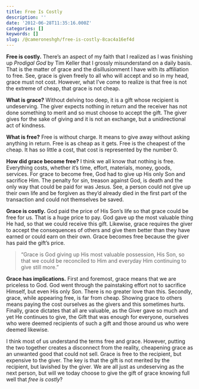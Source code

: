 ```yaml
---
title: Free Is Costly
description: ''
date: '2012-06-28T11:35:16.000Z'
categories: []
keywords: []
slug: /@cameroneshgh/free-is-costly-8cac4a16ef4d
---
```


**Free is costly.** There’s an aspect of my faith that I realized as I was finishing up _Prodigal God_ by Tim Keller that I grossly misunderstand on a daily basis. That is the matter of grace and the disillusionment I have with its affiliation to free. See, grace is given freely to all who will accept and so in my head, grace must not cost. However, what I’ve come to realize is that free is not the extreme of cheap, that grace is not cheap.

**What is grace?** Without delving too deep, it is a gift whose recipient is undeserving. The giver expects nothing in return and the receiver has not done something to merit and so must choose to accept the gift. The giver gives for the sake of giving and it is not an exchange, but a unidirectional act of kindness.

**What is free?** Free is without charge. It means to give away without asking anything in return. Free is as cheap as it gets. Free is the cheapest of the cheap. It has so little a cost, that cost is represented by the number 0.

**How did grace become free?** I think we all know that nothing is free. Everything costs, whether it’s time, effort, materials, money, goods, services. For grace to become free, God had to give up His only Son and sacrifice Him. The penalty for sin, treason against God, is death and the only way that could be paid for was Jesus. See, a person could not give up their own life and be forgiven as they’d already died in the first part of the transaction and could not themselves be saved.

**Grace is costly.** God paid the price of His Son’s life so that grace could be free for us. That is a huge price to pay. God gave up the most valuable thing He had, so that we could receive this gift. Likewise, grace requires the giver to accept the consequences of others and give them better than they have earned or could earn on their own. Grace becomes free because the giver has paid the gift’s price.

> “Grace is God giving up His most valuable possession, His Son, so that we could be reconciled to Him and everyday Him continuing to give still more.”

**Grace has implications.** First and foremost, grace means that we are priceless to God. God went through the painstaking effort not to sacrifice Himself, but even His only Son. There is no greater love than this. Secondly, grace, while appearing free, is far from cheap. Showing grace to others means paying the cost ourselves as the givers and this sometimes hurts. Finally, grace dictates that all are valuable, as the Giver gave so much and yet He continues to give, the Gift that was enough for everyone, ourselves who were deemed recipients of such a gift and those around us who were deemed likewise.

I think most of us understand the terms free and grace. However, putting the two together creates a disconnect from the reality, cheapening grace as an unwanted good that could not sell. Grace is free to the recipient, but expensive to the giver. The key is that the gift is not merited by the recipient, but lavished by the giver. We are all just as undeserving as the next person, but will we today choose to give the gift of grace knowing full well that _free is costly_?